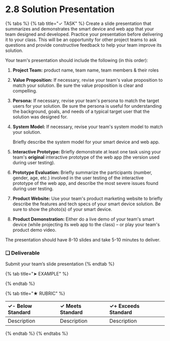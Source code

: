 # 2.8 Solution Presentation

{% tabs %}
{% tab title="✓ TASK" %}
Create a slide presentation that summarizes and demonstrates the smart device and web app that your team designed and developed. Practice your presentation before delivering it to your class. This will be an opportunity for other project teams to ask questions and provide constructive feedback to help your team improve its solution.

Your team's presentation should include the following \(in this order\):

1. **Project Team:** product name, team name, team members & their roles
2. **Value Proposition:** If necessary, revise your team's value proposition to match your solution. Be sure the value proposition is clear and compelling.
3. **Persona:**  If necessary, revise your team's persona to match the target users for your solution. Be sure the persona is useful for understanding the background, goals, and needs of a typical target user that the solution was designed for.
4. **System Model:** If necessary, revise your team's system model to match your solution. 

   Briefly describe the system model for your smart device and web app.

5. **Interactive Prototype:** Briefly demonstrate at least one task using your team's **original** interactive prototype of the web app \(the version used during user testing\).
6. **Prototype Evaluation:**  Briefly summarize the participants \(number, gender, age, etc.\) involved in the user testing of the interactive prototype of the web app, and describe the most severe issues found during user testing.
7. **Product Website:** Use your team's product marketing website to briefly describe the features and tech specs of your smart device solution. Be sure to show the photo\(s\) of your smart device.
8. **Product Demonstration:**  Either do a live demo of your team's smart device \(while projecting its web app to the class\) – or play your team's product demo video.

The presentation should have 8-10 slides and take 5-10 minutes to deliver.

### **❏ Deliverable**

Submit your team’s slide presentation
{% endtab %}

{% tab title="➤ EXAMPLE" %}

{% endtab %}

{% tab title="★ RUBRIC" %}


| **✓- Below Standard** | **✓ Meets Standard** | **✓+ Exceeds Standard** |
| :--- | :--- | :--- |
| Description | Description | Description |
{% endtab %}
{% endtabs %}

